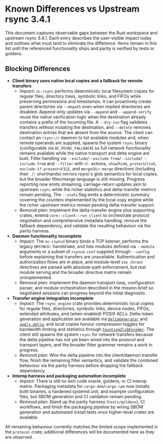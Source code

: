# Known Differences vs Upstream rsync 3.4.1

This document captures observable gaps between the Rust workspace and upstream
rsync 3.4.1. Each entry describes the user-visible impact today and outlines
what must land to eliminate the difference. Items remain in this list until the
referenced functionality ships and parity is verified by tests or goldens.

## Blocking Differences

- **Client binary uses native local copies and a fallback for remote transfers**
  - *Impact*: `oc-rsync` performs deterministic local filesystem copies for
    regular files, directory trees, symbolic links, and FIFOs while preserving
    permissions and timestamps. It can proactively create parent directories via
    `--mkpath` even when implied directories are disabled. Append-only updates via
    `--append` and `--append-verify` reuse the native verification logic when the
    destination already contains a prefix of the incoming file. A `--dry-run` flag
    validates transfers without
    mutating the destination, and `--delete` removes destination entries that
    are absent from the source. The client can contact an `rsync://` daemon to
    list available modules and, when remote operands are supplied, spawns the
    system `rsync` binary (configurable via `OC_RSYNC_FALLBACK`) so full network
    functionality remains available while the native transport and delta engine
    are built. Filter handling via `--exclude`/`--exclude-from`/`--include`/
    `--include-from` and `--filter` with `+`/`-` actions, `show`/`hide`,
    `protect`/`risk`, `exclude-if-present=FILE`, and `merge`/`dir-merge`
    directives (including their `.`/`:` shorthands) mirrors rsync's glob
    semantics for local copies, but the broader filter/merge language is still
    missing. Progress reporting now
    emits streaming, carriage-return updates akin to upstream `rsync` while the
    richer statistics and delta-transfer metrics remain pending. The `--stats`
    flag emits a deterministic summary covering the counters implemented by the local copy
    engine while the richer upstream metrics remain pending delta-transfer
    support.
  - *Removal plan*: Implement the delta-transfer engine plus supporting crates,
    extend `core::client::run_client` to orchestrate protocol negotiation and
    comprehensive metadata handling, remove the fallback dependency, and
    validate the resulting behaviour via the parity harness.
- **Daemon functionality incomplete**
  - *Impact*: The `oc-rsyncd` binary binds a TCP listener, performs the legacy
    `@RSYNCD:` handshake, and lists modules defined via `--module` arguments or
    a subset of `rsyncd.conf` supplied through `--config` before explaining that
    transfers are unavailable. Authentication and authorization flows are in
    place, and module-level `use chroot` directives are parsed with absolute-path
    enforcement, but real module serving and the broader directive matrix remain
    unimplemented.
  - *Removal plan*: Implement the daemon transport loop, configuration parser,
    and module orchestration described in the mission brief so negotiated
    sessions can progress beyond the initial diagnostic.
- **Transfer engine integration incomplete**
  - *Impact*: The `rsync_engine` crate provides deterministic local copies for
    regular files, directories, symbolic links, device nodes, FIFOs, extended
    attributes, and (when enabled) POSIX ACLs. Delta-token generation and
    application are available via
    [`DeltaGenerator`](../crates/engine/src/delta/generator.rs) and
    [`apply_delta`](../crates/engine/src/delta/script.rs), and local copies honour
    compression toggles for bandwidth limiting and statistics through
    [`CountingZlibEncoder`](../crates/engine/src/local_copy.rs). The client still
    spawns the system `rsync` for network transfers because the delta pipeline
    has not yet been wired into the protocol and transport layers, and the
    broader filter grammar remains a work in progress.
  - *Removal plan*: Wire the delta pipeline into the client/daemon transfer
    flow, finish the remaining filter semantics, and validate the combined
    behaviour via the parity harness before dropping the fallback dependency.
- **Interop harness and packaging automation incomplete**
  - *Impact*: There is still no exit-code oracle, goldens, or CI interop matrix.
    Packaging metadata for `cargo-deb`/`cargo-rpm` now installs both binaries, a
    hardened systemd unit, and example configuration files, but SBOM generation
    and CI validation remain pending.
  - *Removal plan*: Stand up the parity harness (`tests/goldens`), CI workflows,
    and finish the packaging pipeline by wiring SBOM generation and automated
    install tests once higher-level crates are available.

All remaining behaviour currently matches the limited scope implemented in the
`protocol` crate; additional differences will be documented here as they are
observed.
